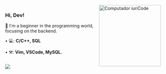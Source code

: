 <img src="https://i.pinimg.com/originals/ee/9d/de/ee9dde88ff4949f5984bf108bdeea0bc.gif" min-width="300px" max-width="300px" width="200px" align="right" alt="Computador iuriCode">

### Hi, Dev!

<p align="left"> 
  🤯 I'm a beginner in the programming world, focusing on the backend.
</p>

<p align="left">
• 💻: <strong>C/C++, SQL</strong>
</p>

<p align="left">
• ⚒: <strong>Vim, VSCode, MySQL.</strong>
 </p>
 <br />
<a href = "https://www.codewars.com/users/Diogo-ss"><img src="https://www.codewars.com/users/Diogo-ss/badges/micro" min-width="200px" max-width="200px"></a>
